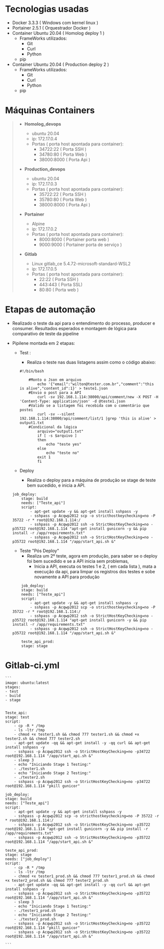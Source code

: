 # Tecnologias usadas

* Docker 3.3.3 ( Windows com kernel linux )
* Portainer 2.5.1 ( Orquestrador Docker )
* Container Ubuntu 20.04 ( Homolog deploy 1 )
    * FrameWorks utilizados:
        * Git
        * Curl
        * Python
	* pip
* Container Ubuntu 20.04 ( Production deploy 2 )
    * FrameWorks utilizados:
        * Git
        * Curl
        * Python
	* pip

# Máquinas Containers
> * **Homolog_devops**
>     * ubuntu 20.04
>     * ip: 172.17.0.4
>     * Portas ( porta host apontada para container):
>         * 34722:22  ( Porta SSH )
>         * 34780:80  ( Porta Web )
>         * 38000:8000 ( Porta Api )
> 
> * **Production_devops**
>     * ubuntu 20.04
>     * ip: 172.17.0.3
>     * Portas ( porta host apontada para container):
>         * 35722:22  ( Porta SSH )
>         * 35780:80  ( Porta Web )
>         * 38000:8000 ( Porta Api )        
> 
> * **Portainer**
>     * Alpine
>     * ip: 172.17.0.2
>     * Portas ( porta host apontada para container):
>         * 8000:8000 ( Portainer porta web )
>         * 9000:9000 ( Portainer porta de serviço )
> 
> * **Gitlab**
>     * Linux gitlab_ce 5.4.72-microsoft-standard-WSL2
>     * ip: 172.17.0.5
>     * Portas ( porta host apontada para container):
>         * 22:22 ( Porta SSH )    
>         * 443:443 ( Porta SSL)
>         * 80:80  ( Porta web )


# Etapas de automação

* Realizado o teste da api para o entendimento do processo, producer e consumer. Resultados esperados e montagem de lógica para comparativo de teste da pipeline
* Pipilene montada em 2 etapas:
    * Test :
        * Realiza o teste nas duas listagens assim como o código abaixo:
        ```
        #!/bin/bash

            #Monto o Json em arquivo
                echo '{"email":"wilton@tester.com.br","comment":"this is alive","content_id":1}' > teste1.json
            #Envio o post para a API 
                curl -sv 192.168.1.114:38000/api/comment/new -X POST -H 'Content-Type: application/json' -d @teste1.json
            #Valido se a listagem foi recebida com o comentário que postei
                curl -sv --silent 192.168.1.114:38000/api/comment/list/1 |grep 'this is alive' > output1.txt
            #Condicional da lógica
                arquivo="output1.txt"
                if [ -s $arquivo ]
                then
                    echo "teste yes"
                else
                    echo "teste no"
                exit 1 
                fi
        ```

    * Deploy 
        * Realiza o deploy para a máquina de produção se stage de teste bem sucedido, e inicia a API.
	```
	job_deploy:
    	stage: build
    	needs: ["Teste_api"]
    	script:
       		- apt-get update -y && apt-get install sshpass -y
	        - sshpass -p Acqwp2012 scp -o stricthostkeychecking=no -P 35722 -r * root@192.168.1.114:/
        	- sshpass -p Acqwp2012 ssh -o StrictHostKeyChecking=no -p35722 root@192.168.1.114 "apt-get install gunicorn -y && pip install -r /app/requirements.txt"
	        - sshpass -p Acqwp2012 ssh -o StrictHostKeyChecking=no -p35722 root@192.168.1.114 "/app/start_api.sh &"
	```

    * Teste "Pós Deploy"
        * Realiza um 2º teste, agora em produção, para saber se o deploy foi bem sucedido e se a API inicia sem problemas,
            * Inicia a API, executa os testes 1 e 2, ( em cada lista ), mata a execução da api, para limpar os registros dos testes e sobe novamente a API para produção
 	```
	    job_deploy:
	    stage: build
	    needs: ["Teste_api"]
	    script:
	        - apt-get update -y && apt-get install sshpass -y
	        - sshpass -p Acqwp2012 scp -o stricthostkeychecking=no -P 35722 -r * root@192.168.1.114:/
	        - sshpass -p Acqwp2012 ssh -o StrictHostKeyChecking=no -p35722 root@192.168.1.114 "apt-get install gunicorn -y && pip install -r /app/requirements.txt"
        	- sshpass -p Acqwp2012 ssh -o StrictHostKeyChecking=no -p35722 root@192.168.1.114 "/app/start_api.sh &"

	    teste_api_prod:
	    stage: stage
	```

# Gitlab-ci.yml
    ```
    image: ubuntu:latest
    stages:
    - test
    - build
    - stage


    Teste_api:
    stage: test
    script:
        - cp -R * /tmp
        - ls -ltr /tmp
        - chmod +x tester1.sh && chmod 777 tester1.sh && chmod +x tester2.sh && chmod 777 tester2.sh
        - apt-get update -qq && apt-get install -y -qq curl && apt-get install sshpass -y 
        - sshpass -p Acqwp2012 ssh -o StrictHostKeyChecking=no -p34722 root@192.168.1.114 "/app/start_api.sh &"
        - sleep 3
        - echo "Iniciando Stage 1 Testing:"
        - ./tester1.sh
        - echo "Iniciando Stage 2 Testing:"
        - ./tester2.sh
        - sshpass -p Acqwp2012 ssh -o StrictHostKeyChecking=no -p34722 root@192.168.1.114 "pkill gunicor"

    job_deploy:
    stage: build
    needs: ["Teste_api"]
    script:
        - apt-get update -y && apt-get install sshpass -y
        - sshpass -p Acqwp2012 scp -o stricthostkeychecking=no -P 35722 -r * root@192.168.1.114:/
        - sshpass -p Acqwp2012 ssh -o StrictHostKeyChecking=no -p35722 root@192.168.1.114 "apt-get install gunicorn -y && pip install -r /app/requirements.txt"
        - sshpass -p Acqwp2012 ssh -o StrictHostKeyChecking=no -p35722 root@192.168.1.114 "/app/start_api.sh &"

    teste_api_prod:
    stage: stage
    needs: ["job_deploy"]
    script:
        - cp -R * /tmp
        - ls -ltr /tmp
        - chmod +x tester1_prod.sh && chmod 777 tester1_prod.sh && chmod +x tester2_prod.sh && chmod 777 tester2_prod.sh
        - apt-get update -qq && apt-get install -y -qq curl && apt-get install sshpass -y 
        - sshpass -p Acqwp2012 ssh -o StrictHostKeyChecking=no -p35722 root@192.168.1.114 "/app/start_api.sh &"
        - sleep 3
        - echo "Iniciando Stage 1 Testing:"
        - ./tester1_prod.sh
        - echo "Iniciando Stage 2 Testing:"
        - ./tester2_prod.sh
        - sshpass -p Acqwp2012 ssh -o StrictHostKeyChecking=no -p35722 root@192.168.1.114 "pkill gunicor"
        - sshpass -p Acqwp2012 ssh -o StrictHostKeyChecking=no -p35722 root@192.168.1.114 "/app/start_api.sh &"

    ```

